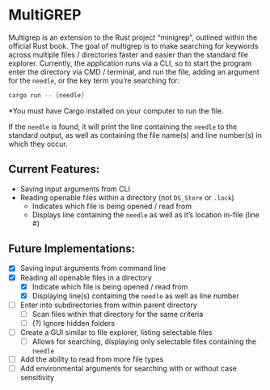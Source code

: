 # MultiGREP

Multigrep is an extension to the Rust project “minigrep”, outlined within the official Rust book. The goal of multigrep is to make searching for keywords across multiple files / directories faster and easier than the standard file explorer. Currently, the application runs via a CLI, so to start the program enter the directory via CMD / terminal, and run the file, adding an argument for the `needle`, or the key term you’re searching for:

```rust
cargo run -- {needle}
```

*You must have Cargo installed on your computer to run the file.

If the `needle` is found, it will print the line containing the `needle` to the standard output, as well as containing the file name(s) and line number(s) in which they occur.

## Current Features:

- Saving input arguments from CLI
- Reading openable files within a directory (not `DS_Store` or `.lock`)
    - Indicates which file is being opened / read from
    - Displays line containing the `needle` as well as it’s location in-file (line #)

## Future Implementations:

- [x]  Saving input arguments from command line
- [x]  Reading all openable files in a directory
    - [x]  Indicate which file is being opened / read from
    - [x]  Displaying line(s) containing the `needle` as well as line number
- [ ]  Enter into subdirectories from within parent directory
    - [ ]  Scan files within that directory for the same criteria
    - [ ]  (?) Ignore hidden folders
- [ ]  Create a GUI similar to file explorer, listing selectable files
    - [ ]  Allows for searching, displaying only selectable files containing the `needle`
- [ ]  Add the ability to read from more file types
- [ ]  Add environmental arguments for searching with or without case sensitivity